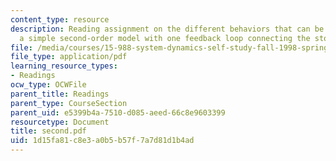 ```yaml
---
content_type: resource
description: Reading assignment on the different behaviors that can be generated by
  a simple second-order model with one feedback loop connecting the stocks.
file: /media/courses/15-988-system-dynamics-self-study-fall-1998-spring-1999/1d15fa81c8e3a0b5b57f7a7d81d1b4ad_second.pdf
file_type: application/pdf
learning_resource_types:
- Readings
ocw_type: OCWFile
parent_title: Readings
parent_type: CourseSection
parent_uid: e5399b4a-7510-d085-aeed-66c8e9603399
resourcetype: Document
title: second.pdf
uid: 1d15fa81-c8e3-a0b5-b57f-7a7d81d1b4ad
---
```

